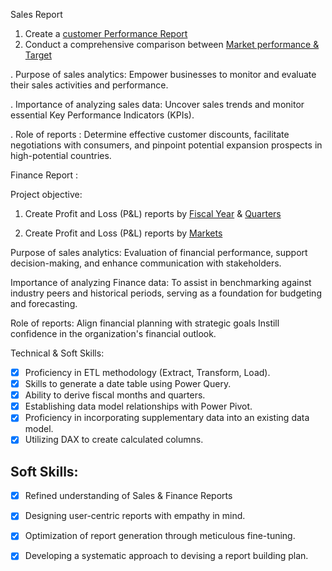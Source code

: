 Sales Report



1. Create a [customer Performance Report](https://github.com/karthcbk123/Excel_Sales_Financial_Analysis/blob/main/Customer%20Performance%20Report.pdf)
2.  Conduct a comprehensive comparison between [Market performance & Target](https://github.com/karthcbk123/Excel_Sales_Financial_Analysis/blob/main/Market%20Performance%20vs%20Target%20Report.pdf)


.     Purpose of sales analytics: Empower businesses to monitor and evaluate their sales activities and performance.

 .    Importance of analyzing sales data: Uncover sales trends and monitor essential Key Performance Indicators (KPIs).

 .     Role of reports  : Determine effective customer discounts, facilitate negotiations with consumers, and pinpoint potential expansion prospects in high-potential countries.

   
Finance Report :


Project objective:

 
1. Create Profit and Loss (P&L) reports by [Fiscal Year](https://github.com/karthcbk123/Excel_Sales_Financial_Analysis/blob/main/P%26L%20Statement%20by%20Fiscal%20Year.pdf) & [Quarters](https://github.com/karthcbk123/Excel_Sales_Financial_Analysis/blob/main/Gross%20Margin%20by%20Quarters.pdf)

2.  Create Profit and Loss (P&L) reports by  [Markets](https://github.com/karthcbk123/Excel_Sales_Financial_Analysis/blob/main/P%26L%20Statement%20by%20Markets.pdf)
  

Purpose of sales analytics: Evaluation of financial performance, support decision-making, and enhance communication with stakeholders.

Importance of analyzing Finance data: To assist in benchmarking against industry peers and historical periods, serving as a foundation for budgeting and forecasting.

Role of reports: Align financial planning with strategic goals Instill confidence in the organization's financial outlook.


Technical & Soft Skills:
- [x]	Proficiency in ETL methodology (Extract, Transform, Load).
- [x]	Skills to generate a date table using Power Query.
- [x]	Ability to derive fiscal months and quarters.
- [x]	Establishing data model relationships with Power Pivot.
- [x]	Proficiency in incorporating supplementary data into an existing data model.
- [x]	Utilizing DAX to create calculated columns.

## Soft Skills:
- [x]	Refined understanding of Sales & Finance Reports
- [x]	Designing user-centric reports with empathy in mind.
- [x]	Optimization of report generation through meticulous fine-tuning.
- [x]	Developing a systematic approach to devising a report building plan.

      
